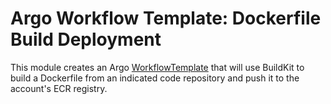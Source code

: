 # Argo Workflow Template: Dockerfile Build Deployment

This module creates an Argo [WorkflowTemplate](https://argo-workflows.readthedocs.io/en/latest/workflow-templates/)
that will use BuildKit to build a Dockerfile from an indicated code repository and push it to
the account's ECR registry.

